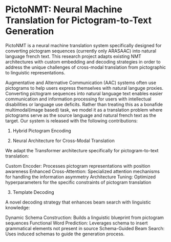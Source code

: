 # PictoNMT: Neural Machine Translation for Pictogram-to-Text Generation

PictoNMT is a neural machine translation system specifically designed for converting pictogram sequences (currently only ARASAAC) into natural language french text. This research project adapts existing NMT architectures with custom embedding and decoding strategies in order to address the unique challenges of cross-modal translation from pictographic to linguistic representations.

Augmentative and Alternative Communication (AAC) systems often use pictograms to help users express themselves with natural languge proxies. Converting pictogram sequences into natural language text enables easier communication and information processing for users with intellectual disabilities or language use deficits. Rather than treating this as a bonafide multimodal(image based) task, we model it as a translation problem where pictograms serve as the source language and natural french text as the target. Our system is released with the following contributions:

1. Hybrid Pictogram Encoding

2. Neural Architecture for Cross-Modal Translation

We adapt the Transformer architecture specifically for pictogram-to-text translation:

Custom Encoder: Processes pictogram representations with position awareness
Enhanced Cross-Attention: Specialized attention mechanisms for handling the information asymmetry
Architecture Tuning: Optimized hyperparameters for the specific constraints of pictogram translation

3. Template Decoding

A novel decoding strategy that enhances beam search with linguistic knowledge:

Dynamic Schema Construction: Builds a linguistic blueprint from pictogram sequences
Functional Word Prediction: Leverages schema to insert grammatical elements not present in source
Schema-Guided Beam Search: Uses induced schemas to guide the generation process.
